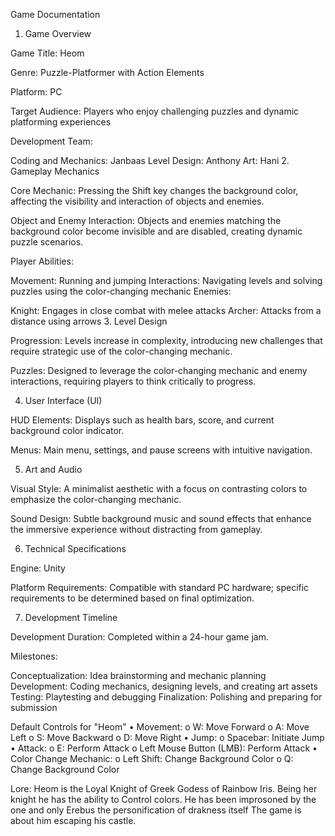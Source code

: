 Game Documentation
1. Game Overview

Game Title: Heom

Genre: Puzzle-Platformer with Action Elements

Platform: PC

Target Audience: Players who enjoy challenging puzzles and dynamic platforming experiences

Development Team:

Coding and Mechanics: Janbaas
Level Design: Anthony
Art: Hani
2. Gameplay Mechanics

Core Mechanic: Pressing the Shift key changes the background color, affecting the visibility and interaction of objects and enemies.

Object and Enemy Interaction: Objects and enemies matching the background color become invisible and are disabled, creating dynamic puzzle scenarios.

Player Abilities:

Movement: Running and jumping
Interactions: Navigating levels and solving puzzles using the color-changing mechanic
Enemies:

Knight: Engages in close combat with melee attacks
Archer: Attacks from a distance using arrows
3. Level Design

Progression: Levels increase in complexity, introducing new challenges that require strategic use of the color-changing mechanic.

Puzzles: Designed to leverage the color-changing mechanic and enemy interactions, requiring players to think critically to progress.

4. User Interface (UI)

HUD Elements: Displays such as health bars, score, and current background color indicator.

Menus: Main menu, settings, and pause screens with intuitive navigation.

5. Art and Audio

Visual Style: A minimalist aesthetic with a focus on contrasting colors to emphasize the color-changing mechanic.

Sound Design: Subtle background music and sound effects that enhance the immersive experience without distracting from gameplay.

6. Technical Specifications

Engine: Unity

Platform Requirements: Compatible with standard PC hardware; specific requirements to be determined based on final optimization.

7. Development Timeline

Development Duration: Completed within a 24-hour game jam.

Milestones:

Conceptualization: Idea brainstorming and mechanic planning
Development: Coding mechanics, designing levels, and creating art assets
Testing: Playtesting and debugging
Finalization: Polishing and preparing for submission

Default Controls for "Heom"
•	Movement:
o	W: Move Forward
o	A: Move Left
o	S: Move Backward
o	D: Move Right
•	Jump:
o	Spacebar: Initiate Jump
•	Attack:
o	E: Perform Attack
o	Left Mouse Button (LMB): Perform Attack
•	Color Change Mechanic:
o	Left Shift: Change Background Color
o	Q: Change Background Color

Lore:
Heom is the Loyal Knight of Greek Godess of Rainbow Iris.
Being her knight he has the ability to Control colors.
He has been improsoned by the one and only Erebus the personification of drakness itself
The game is about him escaping his castle.

